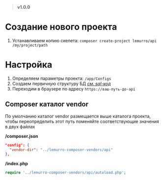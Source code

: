 > **v1.0.0**

# Создание нового проекта
1. Устанавливаем копию скелета: `composer create-project lemurro/api /my/project/path`

# Настройка
1. Определяем параметры проекта: `/app/Configs`
2. Создаем первичную структуру БД *[см. sql-код](20_Структура_БД_MySQL.md)*
3. Переходим в браузере по адресу `https://ваш-путь-до-api`

## Composer каталог vendor
По умолчанию каталог vendor размещается выше каталога проекта, чтобы переопределить этот путь поменяйте соответствующие значения в двух файлах

**/composer.json**
```json
"config": {
  "vendor-dir": "../lemurro-composer-vendors/api"
},
```

**/index.php**
```php
require '../lemurro-composer-vendors/api/autoload.php';
```